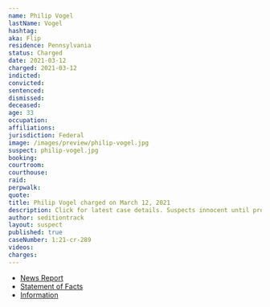 ```yaml
---
name: Philip Vogel
lastName: Vogel
hashtag:
aka: Flip
residence: Pennsylvania
status: Charged
date: 2021-03-12
charged: 2021-03-12
indicted:
convicted: 
sentenced:
dismissed: 
deceased:
age: 33
occupation:
affiliations:
jurisdiction: Federal
image: /images/preview/philip-vogel.jpg
suspect: philip-vogel.jpg
booking:
courtroom:
courthouse:
raid:
perpwalk:
quote:
title: Philip Vogel charged on March 12, 2021
description: Click for latest case details. Suspects innocent until proven guilty.
author: seditiontrack
layout: suspect
published: true
caseNumber: 1:21-cr-289
videos:
charges:
---
```

- [News Report](https://observer-reporter.com/news/localnews/former-houston-man-fianc-e-charged-in-capitol-insurrection/article_07ae2bca-88f7-11eb-9fa2-8bfe6a9097a8.html)
- [Statement of Facts](https://www.justice.gov/usao-dc/case-multi-defendant/file/1392601/download)
- [Information](https://www.justice.gov/usao-dc/case-multi-defendant/file/1415371/download)
